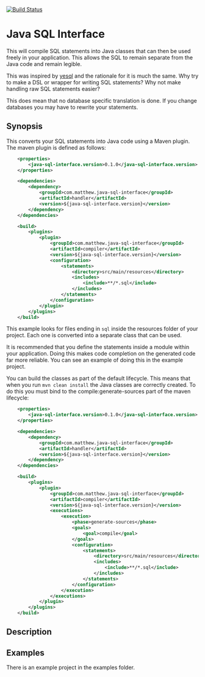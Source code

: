 [![Build Status](https://travis-ci.org/matthewfranglen/java-sql-interface.svg)](https://travis-ci.org/matthewfranglen/java-sql-interface.svg)

Java SQL Interface
==================

This will compile SQL statements into Java classes that can then be used freely
in your application. This allows the SQL to remain separate from the Java code
and remain legible.

This was inspired by [yesql](https://github.com/krisajenkins/yesql) and the
rationale for it is much the same. Why try to make a DSL or wrapper for writing
SQL statements? Why not make handling raw SQL statements easier?

This does mean that no database specific translation is done. If you change
databases you may have to rewrite your statements.

Synopsis
--------

This converts your SQL statements into Java code using a Maven plugin. The
maven plugin is defined as follows:

```pom.xml
    <properties>
        <java-sql-interface.version>0.1.0</java-sql-interface.version>
    </properties>

    <dependencies>
        <dependency>
            <groupId>com.matthew.java-sql-interface</groupId>
            <artifactId>handler</artifactId>
            <version>${java-sql-interface.version}</version>
        </dependency>
    </dependencies>

    <build>
        <plugins>
            <plugin>
                <groupId>com.matthew.java-sql-interface</groupId>
                <artifactId>compiler</artifactId>
                <version>${java-sql-interface.version}</version>
                <configuration>
                    <statements>
                        <directory>src/main/resources</directory>
                        <includes>
                            <include>**/*.sql</include>
                        </includes>
                    </statements>
                </configuration>
            </plugin>
        </plugins>
    </build>
```

This example looks for files ending in `sql` inside the resources folder of
your project. Each one is converted into a separate class that can be used.

It is recommended that you define the statements inside a module within your
application. Doing this makes code completion on the generated code far more
reliable. You can see an example of doing this in the example project.

You can build the classes as part of the default lifecycle. This means that
when you run `mvn clean install` the Java classes are correctly created. To do
this you must bind to the compile:generate-sources part of the maven lifecycle:

```pom.xml
    <properties>
        <java-sql-interface.version>0.1.0</java-sql-interface.version>
    </properties>

    <dependencies>
        <dependency>
            <groupId>com.matthew.java-sql-interface</groupId>
            <artifactId>handler</artifactId>
            <version>${java-sql-interface.version}</version>
        </dependency>
    </dependencies>

    <build>
        <plugins>
            <plugin>
                <groupId>com.matthew.java-sql-interface</groupId>
                <artifactId>compiler</artifactId>
                <version>${java-sql-interface.version}</version>
                <executions>
                    <execution>
                        <phase>generate-sources</phase>
                        <goals>
                            <goal>compile</goal>
                        </goals>
                        <configuration>
                            <statements>
                                <directory>src/main/resources</directory>
                                <includes>
                                    <include>**/*.sql</include>
                                </includes>
                            </statements>
                        </configuration>
                    </execution>
                </executions>
            </plugin>
        </plugins>
    </build>
```


Description
-----------

Examples
--------

There is an example project in the examples folder.
